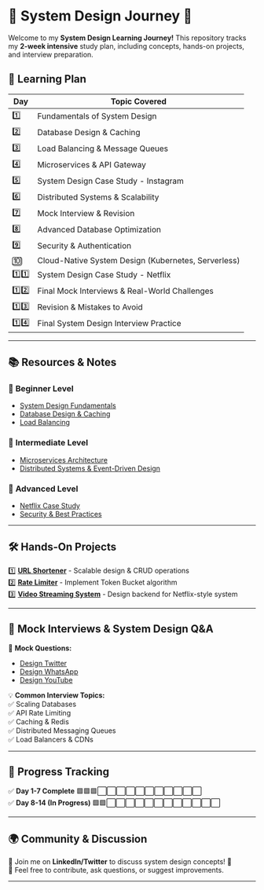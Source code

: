 # 📌 System Design Journey 🚀  

Welcome to my **System Design Learning Journey!** This repository tracks my **2-week intensive** study plan, including concepts, hands-on projects, and interview preparation.  

## 📅 Learning Plan  

| Day  | Topic Covered |
|------|--------------|
| 1️⃣  | Fundamentals of System Design  |
| 2️⃣  | Database Design & Caching  |
| 3️⃣  | Load Balancing & Message Queues  |
| 4️⃣  | Microservices & API Gateway  |
| 5️⃣  | System Design Case Study - Instagram  |
| 6️⃣  | Distributed Systems & Scalability  |
| 7️⃣  | Mock Interview & Revision  |
| 8️⃣  | Advanced Database Optimization  |
| 9️⃣  | Security & Authentication  |
| 🔟  | Cloud-Native System Design (Kubernetes, Serverless)  |
| 1️⃣1️⃣  | System Design Case Study - Netflix  |
| 1️⃣2️⃣  | Final Mock Interviews & Real-World Challenges  |
| 1️⃣3️⃣  | Revision & Mistakes to Avoid  |
| 1️⃣4️⃣  | Final System Design Interview Practice  |

---

## 📚 Resources & Notes  

### 📌 **Beginner Level**
- [System Design Fundamentals](./Beginner-Level/01-Fundamentals.md)
- [Database Design & Caching](./Beginner-Level/02-Database-Design-Caching.md)
- [Load Balancing](./Beginner-Level/03-Load-Balancing.md)

### 📌 **Intermediate Level**
- [Microservices Architecture](./Intermediate-Level/04-Microservices.md)
- [Distributed Systems & Event-Driven Design](./Intermediate-Level/05-Distributed-Systems.md)

### 📌 **Advanced Level**
- [Netflix Case Study](./Advanced-Level/07-Netflix-Case-Study.md)
- [Security & Best Practices](./Advanced-Level/08-Security-Best-Practices.md)

---

## 🛠️ Hands-On Projects  
1️⃣ **[URL Shortener](./Hands-On-Projects/URL-Shortener/)** - Scalable design & CRUD operations  
2️⃣ **[Rate Limiter](./Hands-On-Projects/Rate-Limiter/)** - Implement Token Bucket algorithm  
3️⃣ **[Video Streaming System](./Hands-On-Projects/Video-Streaming/)** - Design backend for Netflix-style system  

---

## 🎯 Mock Interviews & System Design Q&A  
📌 **Mock Questions:**  
- [Design Twitter](./Mock-Interviews/Twitter-System-Design.md)  
- [Design WhatsApp](./Mock-Interviews/WhatsApp-Architecture.md)  
- [Design YouTube](./Mock-Interviews/YouTube-System.md)  

💡 **Common Interview Topics:**  
✅ Scaling Databases  
✅ API Rate Limiting  
✅ Caching & Redis  
✅ Distributed Messaging Queues  
✅ Load Balancers & CDNs  

---

## 🎯 Progress Tracking  
✅ **Day 1-7 Complete** 🟩🟩🟩⬜⬜⬜⬜⬜⬜⬜⬜⬜⬜⬜  
✅ **Day 8-14 (In Progress)** 🟩🟩⬜⬜⬜⬜⬜⬜⬜⬜⬜⬜⬜⬜  

---

## 🌍 Community & Discussion  
💬 Join me on **LinkedIn/Twitter** to discuss system design concepts! 🚀  
📌 Feel free to contribute, ask questions, or suggest improvements.  

---
